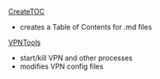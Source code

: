 


[CreateTOC](https://github.com/jgarza9788/CreateTOC)
* creates a Table of Contents for .md files


[VPNTools](https://github.com/jgarza9788/VPNTools)
* start/kill VPN and other processes
* modifies VPN config files
